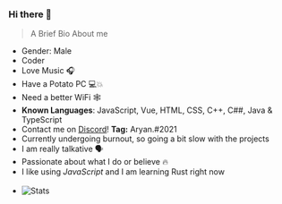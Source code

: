 ### Hi there 👋
> A Brief Bio About me
- Gender: Male
- Coder
- Love Music 🎧
- Have a Potato PC 💻💥
- Need a better WiFi 🕸 
- **Known Languages**: JavaScript, Vue, HTML, CSS, C++, C##, Java & TypeScript
- Contact me on [Discord](https://discord.com)! **Tag:** Aryan.#2021
- Currently undergoing burnout, so going a bit slow with the projects
- I am really talkative 🗣 
- Passionate about what I do or believe 🔥 
- I like using *JavaScript* and I am learning Rust right now 
<br><br>
- ![Stats](https://github-readme-stats.vercel.app/api?username=thebestdiscorddev&show_icons=false&theme=radical)



